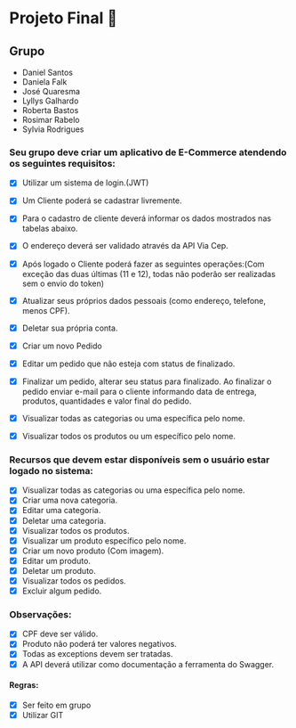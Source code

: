 #  Projeto Final :shopping_cart:

## Grupo

- Daniel Santos
- Daniela Falk
- José Quaresma
- Lyllys Galhardo
- Roberta Bastos
- Rosimar Rabelo
- Sylvia Rodrigues

### Seu grupo deve criar um aplicativo de E-Commerce atendendo os seguintes requisitos:

- [x] Utilizar um sistema de login.(JWT)
- [X] Um Cliente poderá se cadastrar livremente.
- [x] Para o cadastro de cliente deverá informar os dados mostrados nas tabelas abaixo. 
- [X] O endereço deverá ser validado através da API Via Cep.
- [X] Após logado o Cliente poderá fazer as seguintes operações:(Com exceção das duas últimas (11 e 12), todas não poderão ser realizadas sem o envio do token)
- [X] Atualizar seus próprios dados pessoais (como endereço, telefone, menos CPF).
- [X] Deletar sua própria conta.
- [x] Criar um novo Pedido 
- [x] Editar um pedido que não esteja com status de finalizado.
- [X] Finalizar um pedido, alterar seu status para finalizado. Ao finalizar o pedido enviar e-mail para o cliente informando data de entrega, produtos, quantidades e valor final do pedido.
- [x] Visualizar todas as categorias ou uma específica pelo nome.
- [x] Visualizar todos os produtos ou um específico pelo nome.


### Recursos que devem estar disponíveis sem o usuário estar logado no sistema:

- [x] Visualizar todas as categorias ou uma específica pelo nome.
- [x] Criar uma nova categoria.
- [x] Editar uma categoria.
- [x] Deletar uma categoria.
- [x] Visualizar todos os produtos.
- [x] Visualizar um produto específico pelo nome.
- [x] Criar um novo produto (Com imagem).
- [x] Editar um produto.
- [x] Deletar um produto.
- [x] Visualizar todos os pedidos.
- [x] Excluir algum pedido.

### Observações:

- [x] CPF deve ser válido.
- [x] Produto não poderá ter valores negativos.
- [x] Todas as exceptions devem ser tratadas.
- [x] A API deverá utilizar como documentação a ferramenta do Swagger.

#### Regras: 

- [x] Ser feito em grupo
- [x] Utilizar GIT